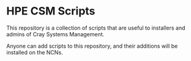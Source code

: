 # HPE CSM Scripts

This repository is a collection of scripts that are useful to installers and admins of Cray Systems Management.

Anyone can add scripts to this repository, and their additions will be installed on the NCNs.
